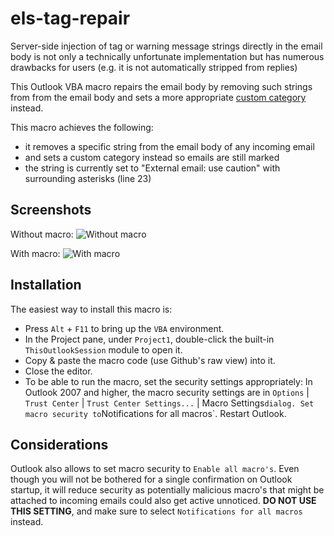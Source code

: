 # els-tag-repair

Server-side injection of tag or warning message strings directly in the email body is not only a technically unfortunate implementation but has numerous drawbacks for users (e.g. it is not automatically stripped from replies)

This Outlook VBA macro repairs the email body by removing such strings from from the email body and sets a more appropriate [custom category](https://support.office.com/en-us/article/Create-and-assign-color-categories-a1fde97e-15e1-4179-a1a0-8a91ef89b8dc) instead.

This macro achieves the following:
- it removes a specific string from the email body of any incoming email
- and sets a custom category instead so emails are still marked
- the string is currently set to "External email: use caution" with surrounding asterisks (line 23)

## Screenshots

Without macro:
![Without macro](https://raw.githubusercontent.com/jerogee/els-tag-repair/master/img/ss_without.png)

With macro:
![With macro](https://raw.githubusercontent.com/jerogee/els-tag-repair/master/img/ss_with.png)


## Installation

The easiest way to install this macro is:
* Press `Alt` + `F11` to bring up the `VBA` environment.
* In the Project pane, under `Project1`, double-click the built-in `ThisOutlookSession` module to open it.
* Copy & paste the macro code (use Github's raw view) into it.
* Close the editor.
* To be able to run the macro, set the security settings appropriately: In Outlook 2007 and higher, the macro security settings are in `Options` | `Trust Center` | `Trust Center Settings...` | Macro Settings` dialog. Set macro security to `Notifications for all macros`. Restart Outlook.


## Considerations

Outlook also allows to set macro security to `Enable all macro's`. Even though you will not be bothered for a single confirmation on Outlook startup, it will reduce security as potentially malicious macro's that might be attached to incoming emails could also get active unnoticed. **DO NOT USE THIS SETTING**, and make sure to select `Notifications for all macros` instead.

